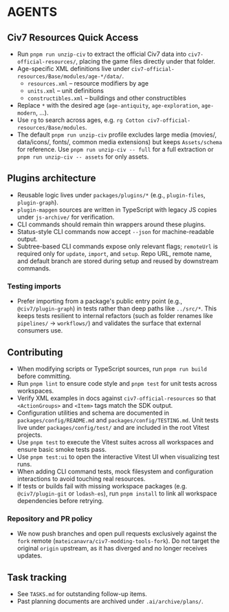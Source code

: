 # AGENTS

## Civ7 Resources Quick Access
- Run `pnpm run unzip-civ` to extract the official Civ7 data into `civ7-official-resources/`, placing the game files directly under that folder.
- Age-specific XML definitions live under `civ7-official-resources/Base/modules/age-*/data/`.
  - `resources.xml` – resource modifiers by age
  - `units.xml` – unit definitions
  - `constructibles.xml` – buildings and other constructibles
- Replace `*` with the desired age (`age-antiquity`, `age-exploration`, `age-modern`, ...).
- Use `rg` to search across ages, e.g. `rg Cotton civ7-official-resources/Base/modules`.
- The default `pnpm run unzip-civ` profile excludes large media (movies/, data/icons/, fonts/, common media extensions) but keeps `Assets/schema` for reference. Use `pnpm run unzip-civ -- full` for a full extraction or `pnpm run unzip-civ -- assets` for only assets.

## Plugins architecture
- Reusable logic lives under `packages/plugins/*` (e.g., `plugin-files`, `plugin-graph`).
- `plugin-mapgen` sources are written in TypeScript with legacy JS copies under `js-archive/` for verification.
- CLI commands should remain thin wrappers around these plugins.
- Status-style CLI commands now accept `--json` for machine-readable output.
 - Subtree-based CLI commands expose only relevant flags; `remoteUrl` is required only for `update`, `import`, and `setup`. Repo URL, remote name, and default branch are stored during setup and reused by downstream commands.

### Testing imports
- Prefer importing from a package's public entry point (e.g., `@civ7/plugin-graph`) in tests rather than deep paths like `../src/*`. This keeps tests resilient to internal refactors (such as folder renames like `pipelines/` → `workflows/`) and validates the surface that external consumers use.

## Contributing
- When modifying scripts or TypeScript sources, run `pnpm run build` before committing.
- Run `pnpm lint` to ensure code style and `pnpm test` for unit tests across workspaces.
- Verify XML examples in docs against `civ7-official-resources` so that `<ActionGroups>` and `<Item>` tags match the SDK output.
- Configuration utilities and schema are documented in `packages/config/README.md` and `packages/config/TESTING.md`. Unit tests live under `packages/config/test/` and are included in the root Vitest projects.
- Use `pnpm test` to execute the Vitest suites across all workspaces and ensure basic smoke tests pass.
- Use `pnpm test:ui` to open the interactive Vitest UI when visualizing test runs.
- When adding CLI command tests, mock filesystem and configuration interactions to avoid touching real resources.
- If tests or builds fail with missing workspace packages (e.g. `@civ7/plugin-git` or `lodash-es`), run `pnpm install` to link all workspace dependencies before retrying.

### Repository and PR policy
- We now push branches and open pull requests exclusively against the `fork` remote (`mateicanavra/civ7-modding-tools-fork`). Do not target the original `origin` upstream, as it has diverged and no longer receives updates.

## Task tracking
- See `TASKS.md` for outstanding follow-up items.
- Past planning documents are archived under `.ai/archive/plans/`.
